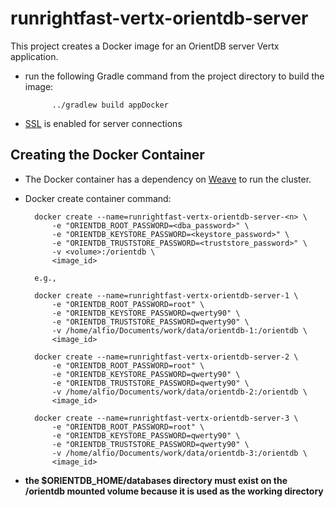 # runrightfast-vertx-orientdb-server

This project creates a Docker image for an OrientDB server Vertx application.

- run the following Gradle command from the project directory to build the image: 

            ../gradlew build appDocker 

- [SSL](http://orientdb.com/docs/last/Using-SSL-with-OrientDB.html) is enabled for server connections

## Creating the Docker Container
- The Docker container has a dependency on [Weave](http://weave.works/) to run the cluster.
- Docker create container command:

        docker create --name=runrightfast-vertx-orientdb-server-<n> \
            -e "ORIENTDB_ROOT_PASSWORD=<dba_password>" \
            -e "ORIENTDB_KEYSTORE_PASSWORD=<keystore_password>" \
            -e "ORIENTDB_TRUSTSTORE_PASSWORD=<truststore_password>" \
            -v <volume>:/orientdb \
            <image_id>

        e.g.,

        docker create --name=runrightfast-vertx-orientdb-server-1 \            
            -e "ORIENTDB_ROOT_PASSWORD=root" \
            -e "ORIENTDB_KEYSTORE_PASSWORD=qwerty90" \
            -e "ORIENTDB_TRUSTSTORE_PASSWORD=qwerty90" \
            -v /home/alfio/Documents/work/data/orientdb-1:/orientdb \
            <image_id>

        docker create --name=runrightfast-vertx-orientdb-server-2 \            
            -e "ORIENTDB_ROOT_PASSWORD=root" \
            -e "ORIENTDB_KEYSTORE_PASSWORD=qwerty90" \
            -e "ORIENTDB_TRUSTSTORE_PASSWORD=qwerty90" \
            -v /home/alfio/Documents/work/data/orientdb-2:/orientdb \
            <image_id>

        docker create --name=runrightfast-vertx-orientdb-server-3 \
            -e "ORIENTDB_ROOT_PASSWORD=root" \
            -e "ORIENTDB_KEYSTORE_PASSWORD=qwerty90" \
            -e "ORIENTDB_TRUSTSTORE_PASSWORD=qwerty90" \
            -v /home/alfio/Documents/work/data/orientdb-3:/orientdb \
            <image_id>

- **the $ORIENTDB_HOME/databases directory must exist on the /orientdb mounted volume because it is used as the working directory**
        
